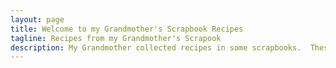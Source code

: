 ```yaml
---
layout: page
title: Welcome to my Grandmother's Scrapbook Recipes 
tagline: Recipes from my Grandmother's Scrapook
description: My Grandmother collected recipes in some scrapbooks.  These included both things clipped from magazines and newspapers and things written out in longhand.
---
```


